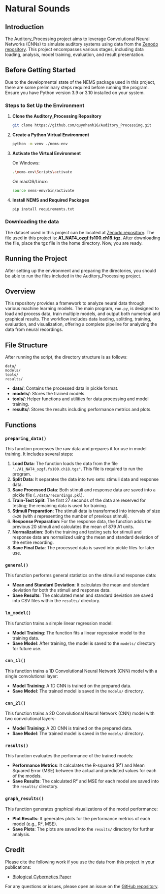# Natural Sounds

## Introduction

The Auditory_Processing project aims to leverage Convolutional Neural Networks (CNNs) to simulate auditory systems using
data from the [Zenodo repository](https://zenodo.org/records/8044773). This project encompasses various stages,
including data loading, analysis, model training, evaluation, and result presentation.

## Before Getting Started

Due to the developmental state of the NEMS package used in this project, there are some preliminary steps required
before running the program. Ensure you have Python version 3.9 or 3.10 installed on your system.

### Steps to Set Up the Environment

1. **Clone the Auditory_Processing Repository**

   ```bash
   git clone https://github.com/quynhanh16/Auditory_Processing.git
   ```

2. **Create a Python Virtual Environment**

   ```bash
   python -m venv ./nems-env
   ```

3. **Activate the Virtual Environment**

   On Windows:

   ```bash
   .\nems-env\Scripts\activate
   ```

   On macOS/Linux:

   ```bash
   source nems-env/bin/activate
   ```

4. **Install NEMS and Required Packages**

   ```bash
   pip install requirements.txt
   ```

### Downloading the data

The dataset used in this project can be located at [Zenodo repository](https://zenodo.org/records/8044773). The file
used in this project is: **A1_NAT4_ozgf.fs100.ch18.tgz**. After downloading the file, place the tgz file in the home
directory. Now, you are ready.

## Running the Project

After setting up the environment and preparing the directories, you should be able to run the files included in the
Auditory_Processing project.

## Overview

This repository provides a framework to analyze neural data through various machine learning models. The main program,
`run.py`, is designed to load and process data, train multiple models, and output both numerical and graphical results.
The workflow includes data loading, splitting, training, evaluation, and visualization, offering a complete pipeline for
analyzing the data from neural recordings.

## File Structure

After running the script, the directory structure is as follows:

```
data/
models/
tools/
results/
```

- **data/**: Contains the processed data in pickle format.
- **models/**: Stores the trained models.
- **tools/**: Helper functions and utilities for data processing and model training.
- **results/**: Stores the results including performance metrics and plots.

## Functions

### `preparing_data()`

This function processes the raw data and prepares it for use in model training. It includes several steps:

1. **Load Data**: The function loads the data from the file `"./A1_NAT4_ozgf.fs100.ch18.tgz"`. This file is required to
   run the program.
2. **Split Data**: It separates the data into two sets: stimuli data and response data.
3. **Save Processed Data**: Both stimuli and response data are saved into a pickle file (`./data/recordings.pkl`).
4. **Train-Test Split**: The first 27 seconds of the data are reserved for testing; the remaining data is used for
   training.
5. **Stimuli Preparation**: The stimuli data is transformed into intervals of size `d=20` (with `d` representing the
   number of previous stimuli).
6. **Response Preparation**: For the response data, the function adds the previous 20 stimuli and calculates the mean of
   879 A1 units.
7. **Normalization**: Both the training and testing sets for stimuli and response data are normalized using the mean and
   standard deviation of the entire recording.
8. **Save Final Data**: The processed data is saved into pickle files for later use.

### `general()`

This function performs general statistics on the stimuli and response data:

- **Mean and Standard Deviation**: It calculates the mean and standard deviation for both the stimuli and response data.
- **Save Results**: The calculated mean and standard deviation are saved into CSV files within the `results/` directory.

### `ln_model()`

This function trains a simple linear regression model:

- **Model Training**: The function fits a linear regression model to the training data.
- **Save Model**: After training, the model is saved to the `models/` directory for future use.

### `cnn_1l()`

This function trains a 1D Convolutional Neural Network (CNN) model with a single convolutional layer:

- **Model Training**: A 1D CNN is trained on the prepared data.
- **Save Model**: The trained model is saved in the `models/` directory.

### `cnn_2l()`

This function trains a 2D Convolutional Neural Network (CNN) model with two convolutional layers:

- **Model Training**: A 2D CNN is trained on the prepared data.
- **Save Model**: The trained model is saved in the `models/` directory.

### `results()`

This function evaluates the performance of the trained models:

- **Performance Metrics**: It calculates the R-squared (R²) and Mean Squared Error (MSE) between the actual and
  predicted values for each of the models.
- **Save Results**: The calculated R² and MSE for each model are saved into the `results/` directory.

### `graph_results()`

This function generates graphical visualizations of the model performance:

- **Plot Results**: It generates plots for the performance metrics of each model (e.g., R², MSE).
- **Save Plots**: The plots are saved into the `results/` directory for further analysis.

## Credit

Please cite the following work if you use the data from this project in your publications:

- [Biological Cybernetics Paper](https://www.biorxiv.org/content/10.1101/2022.06.10.495698v2)

For any questions or issues, please open an issue on
the [GitHub repository](https://github.com/JonathanJT109/Auditory_Processing).
